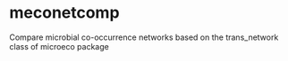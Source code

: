 # meconetcomp
Compare microbial co-occurrence networks based on the trans_network class of microeco package

